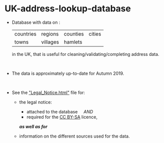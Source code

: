# UK-address-lookup-database
- Database with data on :

  <table>
  <tr>
    <td>countries</td><td>regions</td><td>counties</td><td>cities</td>
  </tr>
  <tr>
    <td>towns</td><td>villages</td><td>hamlets</td>
  </tr>
</table>

in the UK, that is useful for cleaning/validating/completing address data.
</li></ul><BR>

- The data is approximately up-to-date for Autumn 2019.

<BR>

- See the ["Legal_Notice.html"](../Legal_Notice.html) file for:

  - the legal notice:

    - attached to the database &nbsp;&nbsp;&nbsp;&nbsp;*AND*
    - required for the [CC BY-SA](https://creativecommons.org/licenses/by-sa/4.0/) licence,

    ***as well as for***

  - information on the different sources used for the data.
